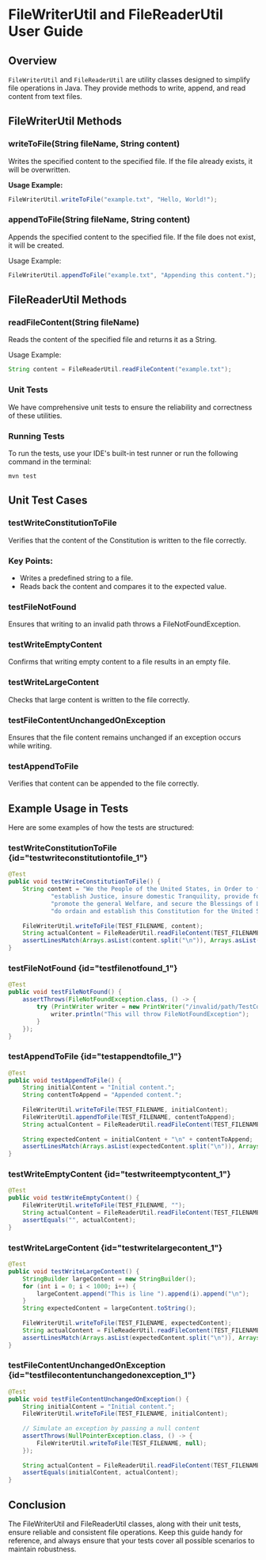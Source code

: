 # FileWriterUtil and FileReaderUtil User Guide

## Overview

`FileWriterUtil` and `FileReaderUtil` are utility classes designed to simplify file operations in Java. 
They provide methods to write, append, and read content from text files.

## FileWriterUtil Methods

### writeToFile(String fileName, String content)

Writes the specified content to the specified file. If the file already exists, it will be overwritten.

**Usage Example:**
```java
FileWriterUtil.writeToFile("example.txt", "Hello, World!");
```
### appendToFile(String fileName, String content)
Appends the specified content to the specified file. If the file does not exist, it will be created.

Usage Example:
``` java
FileWriterUtil.appendToFile("example.txt", "Appending this content.");
```
## FileReaderUtil Methods
### readFileContent(String fileName)
Reads the content of the specified file and returns it as a String.

Usage Example:
```java
String content = FileReaderUtil.readFileContent("example.txt");
```
### Unit Tests
We have comprehensive unit tests to ensure the reliability and correctness of these utilities.
### Running Tests
To run the tests, use your IDE's built-in test runner or run the following command in the terminal:
```shell
mvn test
```
## Unit Test Cases
### testWriteConstitutionToFile
Verifies that the content of the Constitution is written to the file correctly.

### Key Points:
- Writes a predefined string to a file.
- Reads back the content and compares it to the expected value.
### testFileNotFound
Ensures that writing to an invalid path throws a FileNotFoundException.

### testWriteEmptyContent
Confirms that writing empty content to a file results in an empty file.

### testWriteLargeContent
Checks that large content is written to the file correctly.

### testFileContentUnchangedOnException
Ensures that the file content remains unchanged if an exception occurs while writing.

### testAppendToFile
Verifies that content can be appended to the file correctly.

## Example Usage in Tests
Here are some examples of how the tests are structured:

### testWriteConstitutionToFile {id="testwriteconstitutiontofile_1"}
```java
@Test
public void testWriteConstitutionToFile() {
    String content = "We the People of the United States, in Order to form a more perfect Union,\n" +
            "establish Justice, insure domestic Tranquility, provide for the common defence,\n" +
            "promote the general Welfare, and secure the Blessings of Liberty to ourselves and our Posterity,\n" +
            "do ordain and establish this Constitution for the United States of America.";
    
    FileWriterUtil.writeToFile(TEST_FILENAME, content);
    String actualContent = FileReaderUtil.readFileContent(TEST_FILENAME);
    assertLinesMatch(Arrays.asList(content.split("\n")), Arrays.asList(actualContent.split("\n")));
}
```
### testFileNotFound {id="testfilenotfound_1"}
```java
@Test
public void testFileNotFound() {
    assertThrows(FileNotFoundException.class, () -> {
        try (PrintWriter writer = new PrintWriter("/invalid/path/TestConstitution.txt")) {
            writer.println("This will throw FileNotFoundException");
        }
    });
}
```
### testAppendToFile {id="testappendtofile_1"}
```java
@Test
public void testAppendToFile() {
    String initialContent = "Initial content.";
    String contentToAppend = "Appended content.";
    
    FileWriterUtil.writeToFile(TEST_FILENAME, initialContent);
    FileWriterUtil.appendToFile(TEST_FILENAME, contentToAppend);
    String actualContent = FileReaderUtil.readFileContent(TEST_FILENAME);
    
    String expectedContent = initialContent + "\n" + contentToAppend;
    assertLinesMatch(Arrays.asList(expectedContent.split("\n")), Arrays.asList(actualContent.split("\n")));
}
```
### testWriteEmptyContent {id="testwriteemptycontent_1"}
```java
@Test
public void testWriteEmptyContent() {
    FileWriterUtil.writeToFile(TEST_FILENAME, "");
    String actualContent = FileReaderUtil.readFileContent(TEST_FILENAME);
    assertEquals("", actualContent);
}
```
### testWriteLargeContent {id="testwritelargecontent_1"}
```java
@Test
public void testWriteLargeContent() {
    StringBuilder largeContent = new StringBuilder();
    for (int i = 0; i < 1000; i++) {
        largeContent.append("This is line ").append(i).append("\n");
    }
    String expectedContent = largeContent.toString();
    
    FileWriterUtil.writeToFile(TEST_FILENAME, expectedContent);
    String actualContent = FileReaderUtil.readFileContent(TEST_FILENAME);
    assertLinesMatch(Arrays.asList(expectedContent.split("\n")), Arrays.asList(actualContent.split("\n")));
}
```
### testFileContentUnchangedOnException {id="testfilecontentunchangedonexception_1"}
```java
@Test
public void testFileContentUnchangedOnException() {
    String initialContent = "Initial content.";
    FileWriterUtil.writeToFile(TEST_FILENAME, initialContent);
    
    // Simulate an exception by passing a null content
    assertThrows(NullPointerException.class, () -> {
        FileWriterUtil.writeToFile(TEST_FILENAME, null);
    });
    
    String actualContent = FileReaderUtil.readFileContent(TEST_FILENAME);
    assertEquals(initialContent, actualContent);
}
```
## Conclusion
The FileWriterUtil and FileReaderUtil classes, along with their unit tests, ensure reliable and consistent file operations.
Keep this guide handy for reference, and always ensure that your tests cover all possible scenarios to maintain robustness.